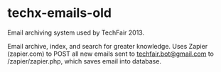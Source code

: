 techx-emails-old
================

Email archiving system used by TechFair 2013.


Email archive, index, and search for greater knowledge. Uses Zapier
(zapier.com) to POST all new emails sent to techfair.bot@gmail.com to
/zapier/zapier.php, which saves email into database.
